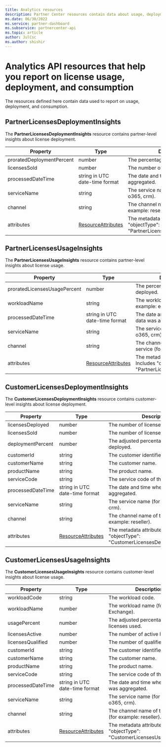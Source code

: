 ```yaml
---
title: Analytics resources
description: Partner Center resources contain data about usage, deployment, and consumption. Includes insights on license deployment and usage by partners and customers.
ms.date: 06/30/2022
ms.service: partner-dashboard
ms.subservice: partnercenter-api
ms.topic: article
author: JulCsc
ms.author: shishir
---
```


# Analytics API resources that help you report on license usage, deployment, and consumption

The resources defined here contain data used to report on usage, deployment, and consumption.

## PartnerLicensesDeploymentInsights

The **PartnerLicensesDeploymentInsights** resource contains partner-level insights about license deployment.

| Property                  | Type                                                           | Description                                                                         |
|---------------------------|----------------------------------------------------------------|-------------------------------------------------------------------------------------|
| proratedDeploymentPercent | number                                                         | The percentage of licenses deployed.                                                |
| licensesSold              | number                                                         | The number of licenses sold.                                                        |
| processedDateTime         | string in UTC date-time format                                 | The date and time when the data was aggregated.                                     |
| serviceName               | string                                                         | The service name (for example:  o365, crm).                                                  |
| channel                   | string                                                         | The channel name of the service (for example:  reseller).                                    |
| attributes                | [ResourceAttributes](utility-resources.md#resourceattributes) | The metadata attributes. Includes "objectType": "PartnerLicensesDeploymentInsights" |

## PartnerLicensesUsageInsights

The **PartnerLicensesUsageInsights** resource contains partner-level insights about license usage.

| Property                     | Type                                                           | Description                                                                    |
|------------------------------|----------------------------------------------------------------|--------------------------------------------------------------------------------|
| proratedLicensesUsagePercent | number                                                         | The percentage of licenses deployed.                                           |
| workloadName                 | string                                                         | The workload name (for example:  exchange).                                             |
| processedDateTime            | string in UTC date-time format                                 | The date and time when the data was aggregated.                                |
| serviceName                  | string                                                         | The service name (for example:  o365, crm).                                             |
| channel                      | string                                                         | The channel name of the service (for example:  reseller).                               |
| attributes                   | [ResourceAttributes](utility-resources.md#resourceattributes) | The metadata attributes. Includes "objectType": "PartnerLicensesUsageInsights" |

## CustomerLicensesDeploymentInsights

The **CustomerLicensesDeploymentInsights** resource contains customer-level insights about license deployment.

| Property          | Type                                                           | Description                                                                          |
|-------------------|----------------------------------------------------------------|--------------------------------------------------------------------------------------|
| licensesDeployed  | number                                                         | The number of licenses deployed.                                                     |
| licensesSold      | number                                                         | The number of licenses sold.                                                         |
| deploymentPercent | number                                                         | The adjusted percentage of licenses deployed.                                        |
| customerId        | string                                                         | The customer identifier.                                                             |
| customerName      | string                                                         | The customer name.                                                                   |
| productName       | string                                                         | The product name.                                                                    |
| serviceCode       | string                                                         | The service code of the license.                                                     |
| processedDateTime | string in UTC date-time format                                 | The date and time when the data was aggregated.                                      |
| serviceName       | string                                                         | The service name (for example:  o365, crm).                                                   |
| channel           | string                                                         | The channel name of the service (for example:  reseller).                                     |
| attributes        | [ResourceAttributes](utility-resources.md#resourceattributes) | The metadata attributes. Includes "objectType": "CustomerLicensesDeploymentInsights" |

## CustomerLicensesUsageInsights

The **CustomerLicensesUsageInsights** resource contains customer-level insights about license usage.

| Property          | Type                                                           | Description                                                                     |
|-------------------|----------------------------------------------------------------|---------------------------------------------------------------------------------|
| workloadCode      | string                                                         | The workload code.                                                              |
| workloadName      | number                                                         | The workload name (for example:  Exchange).                                              |
| usagePercent      | number                                                         | The adjusted percentage of licenses used.                                       |
| licensesActive    | number                                                         | The number of active licenses.                                                  |
| licensesQualified | number                                                         | The number of qualified licenses.                                               |
| customerId        | string                                                         | The customer identifier.                                                        |
| customerName      | string                                                         | The customer name.                                                              |
| productName       | string                                                         | The product name.                                                               |
| serviceCode       | string                                                         | The service code of the license.                                                |
| processedDateTime | string in UTC date-time format                                 | The date and time when the data was aggregated.                                 |
| serviceName       | string                                                         | The service name (for example:  o365, crm).                                              |
| channel           | string                                                         | The channel name of the service (for example:  reseller).                                |
| attributes        | [ResourceAttributes](utility-resources.md#resourceattributes) | The metadata attributes. Includes "objectType": "CustomerLicensesUsageInsights" |